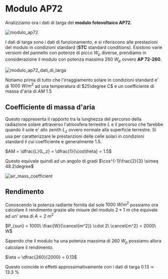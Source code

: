 # Modulo AP72  

Analizziamo ora i dati di targa del **modulo fotovoltaico AP72**.  

![modulo_ap72](https://user-images.githubusercontent.com/7195133/218302195-29262751-5ac3-42b5-a6d5-6ba4f107fb88.jpg)  

I dati di targa sono i dati di funzionamento, e si riferiscono alle prestazioni del modulo in condizioni standard (**STC** standard conditions). Esistono varie versioni del pannello con potenze di picco $W_p$ diverse, prendiamo in considerazione il modulo con potenza massima $260\ W_p$ ovvero **AP 72-260**.  

![modulo_ap72_dati_di_targa](https://user-images.githubusercontent.com/7195133/218302358-22ba43ab-bf92-4fd4-8c38-640251ecf4df.jpg)  


Notiamo prima di tutto che l'irraggiamento solare in condizioni standard e' di $1000\ W/m^2$ ad una temperatura di $25\degree C$ e un coefficiente di massa d'aria di $AM\ 1.5$  

## Coefficiente di massa d'aria  

Questo rappresenta il rapporto tra la lunghezza del percorso della radiazione solare attraverso l'atmosfera terrestre $L$ e il percorso che farebbe quando il sole e' allo zenith $L_z$ ovvero normale alla superficie terrestre. Si usa per caratterizzare le prestanzioni delle celle solari in condizioni standard il cui coefficiente e generalmente $1.5$.  

$AM = \dfrac{L}{L_z} = \dfrac{1}{\cos\theta} = 1.5$  

Questo equivale quindi ad un angolo di gradi $\cos^{-1}\frac{2}{3} \simeq 48.2\degree$  

![air_mass_coefficient](https://user-images.githubusercontent.com/7195133/218305317-dafdc0be-6a1a-4f1b-b969-42c694801652.jpg)  

## Rendimento  

Conoscendo la potenza radiante fornita dal sole $1000\ W/m^2$ possiamo ora calcolare il rendimento grazie alle misure del modulo $2 \times 1\ m$ che equivale ad un' area di $A = 2\ m^2$  

$P_{sun} = 1000\ \frac{W}{\cancel{m^2}} \cdot 2\ \cancel{m^2} = 2000\ W$  

Sapendo che il modulo ha una potenza massima di $260\ W_p$ possiamo allora calcolare il rendimento.  

$\eta = \dfrac{260}{2000} = 0.13$  

Questo coincide in effetti approssimativamente con i dati di targa $0.13 \simeq 13.3\ \%$  
